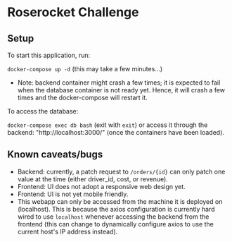 # Roserocket Challenge

## Setup

To start this application, run:

`docker-compose up -d`
(this may take a few minutes...)

* Note: backend container might crash a few times; it is expected to fail when the database container is not ready yet. Hence, it will crash a few times and the docker-compose will restart it.

To access the database:

`docker-compose exec db bash` (exit with `exit`)
or access it through the backend: "http://localhost:3000/" (once the containers have been loaded).


## Known caveats/bugs

- Backend: currently, a patch request to `/orders/{id}` can only patch one value at the time (either driver_id, cost, or revenue).
- Frontend: UI does not adopt a responsive web design yet.
- Frontend: UI is not yet mobile friendly.
- This webapp can only be accessed from the machine it is deployed on (localhost). This is because the axios configuration is currently hard wired to use `localhost` whenever accessing the backend from the frontend (this can change to dynamically configure axios to use the current host's IP address instead).